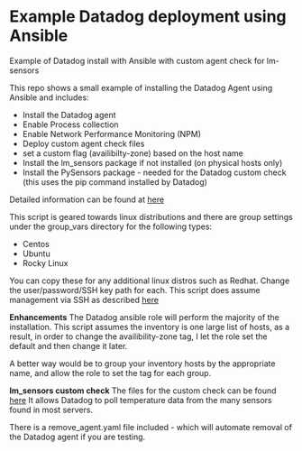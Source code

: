 # Example Datadog deployment using Ansible
Example of Datadog install with Ansible with custom agent check for lm-sensors

This repo shows a small example of installing the Datadog Agent using Ansible and includes:
- Install the Datadog agent
- Enable Process collection
- Enable Network Performance Monitoring (NPM)
- Deploy custom agent check files
- set a custom flag (availibilty-zone) based on the host name
- Install the lm_sensors package if not installed (on physical hosts only)
- Install the PySensors package - needed for the Datadog custom check (this uses the pip command installed by Datadog)

Detailed information can be found at [here](https://github.com/DataDog/ansible-datadog)

This script is geared towards linux distributions and there are group settings under the group_vars
directory for the following types:
- Centos
- Ubuntu
- Rocky Linux

You can copy these for any additional linux distros such as Redhat.  Change the user/password/SSH key path for each.
This script does assume management via SSH as described [here](https://docs.ansible.com/ansible/latest/user_guide/connection_details.html)

**Enhancements**
The Datadog ansible role will perform the majority of the installation.  This script assumes the inventory is one large list of hosts, 
as a result, in order to change the availibility-zone tag, I let the role set the default and then change it later.

A better way would be to group your inventory hosts by the appropriate name, and allow the role to set the tag for each group.

**lm_sensors custom check**
The files for the custom check can be found [here](https://github.com/csnewman/datadog-sensors)
It allows Datadog to poll temperature data from the many sensors found in most servers.

There is a remove_agent.yaml file included - which will automate removal of the Datadog agent if you are testing.
